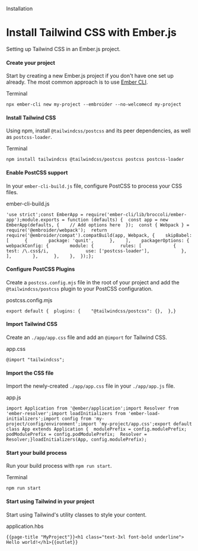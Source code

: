 Installation

# Install Tailwind CSS with Ember.js

Setting up Tailwind CSS in an Ember.js project.

#### Create your project

Start by creating a new Ember.js project if you don't have one set up already. The most common approach is to use [Ember CLI](https://guides.emberjs.com/release/getting-started/quick-start/#toc_create-a-new-application).

Terminal

```
npx ember-cli new my-project --embroider --no-welcomecd my-project
```

#### Install Tailwind CSS

Using npm, install `@tailwindcss/postcss` and its peer dependencies, as well as `postcss-loader`.

Terminal

```
npm install tailwindcss @tailwindcss/postcss postcss postcss-loader
```

#### Enable PostCSS support

In your `ember-cli-build.js` file, configure PostCSS to process your CSS files.

ember-cli-build.js

```
'use strict';const EmberApp = require('ember-cli/lib/broccoli/ember-app');module.exports = function (defaults) {  const app = new EmberApp(defaults, {    // Add options here  });  const { Webpack } = require('@embroider/webpack');  return require('@embroider/compat').compatBuild(app, Webpack, {    skipBabel: [      {        package: 'qunit',      },    ],    packagerOptions: {      webpackConfig: {        module: {          rules: [            {              test: /\.css$/i,              use: ['postcss-loader'],            },          ],        },      },    },  });};
```

#### Configure PostCSS Plugins

Create a `postcss.config.mjs` file in the root of your project and add the `@tailwindcss/postcss` plugin to your PostCSS configuration.

postcss.config.mjs

```
export default {  plugins: {    "@tailwindcss/postcss": {},  },}
```

#### Import Tailwind CSS

Create an `./app/app.css` file and add an `@import` for Tailwind CSS.

app.css

```
@import "tailwindcss";
```

#### Import the CSS file

Import the newly-created `./app/app.css` file in your `./app/app.js` file.

app.js

```
import Application from '@ember/application';import Resolver from 'ember-resolver';import loadInitializers from 'ember-load-initializers';import config from 'my-project/config/environment';import 'my-project/app.css';export default class App extends Application {  modulePrefix = config.modulePrefix;  podModulePrefix = config.podModulePrefix;  Resolver = Resolver;}loadInitializers(App, config.modulePrefix);
```

#### Start your build process

Run your build process with `npm run start`.

Terminal

```
npm run start
```

#### Start using Tailwind in your project

Start using Tailwind's utility classes to style your content.

application.hbs

```
{{page-title "MyProject"}}<h1 class="text-3xl font-bold underline">  Hello world!</h1>{{outlet}}
```
